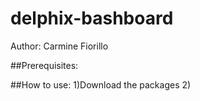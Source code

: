 # delphix-bashboard
Author: Carmine Fiorillo

##Prerequisites:
  
##How to use:
  1)Download the packages
  2)
